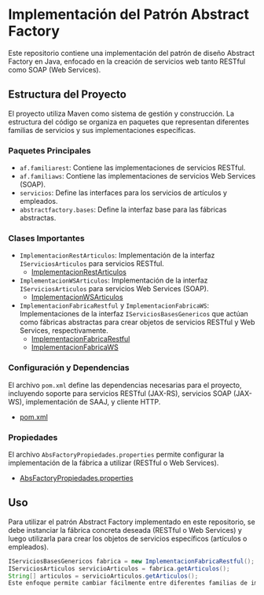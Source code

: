 # Implementación del Patrón Abstract Factory

Este repositorio contiene una implementación del patrón de diseño Abstract Factory en Java, enfocado en la creación de servicios web tanto RESTful como SOAP (Web Services).

## Estructura del Proyecto

El proyecto utiliza Maven como sistema de gestión y construcción. La estructura del código se organiza en paquetes que representan diferentes familias de servicios y sus implementaciones específicas.

### Paquetes Principales

- `af.familiarest`: Contiene las implementaciones de servicios RESTful.
- `af.familiaws`: Contiene las implementaciones de servicios Web Services (SOAP).
- `servicios`: Define las interfaces para los servicios de artículos y empleados.
- `abstractfactory.bases`: Define la interfaz base para las fábricas abstractas.

### Clases Importantes

- `ImplementacionRestArticulos`: Implementación de la interfaz `IServiciosArticulos` para servicios RESTful.
  - [ImplementacionRestArticulos](https://github.com/davidfer1112/patronabstractfactory/tree/main/src/main/java/af/familiarest/ImplementacionRestArticulos.java)
- `ImplementacionWSArticulos`: Implementación de la interfaz `IServiciosArticulos` para servicios Web Services (SOAP).
  - [ImplementacionWSArticulos](https://github.com/davidfer1112/patronabstractfactory/tree/main/src/main/java/af/familiaws/ImplementacionWSArticulos.java)
- `ImplementacionFabricaRestful` y `ImplementacionFabricaWS`: Implementaciones de la interfaz `IServiciosBasesGenericos` que actúan como fábricas abstractas para crear objetos de servicios RESTful y Web Services, respectivamente.
  - [ImplementacionFabricaRestful](https://github.com/davidfer1112/patronabstractfactory/tree/main/src/main/java/af/familiarest/ImplementacionFabricaRestful.java)
  - [ImplementacionFabricaWS](https://github.com/davidfer1112/patronabstractfactory/tree/main/src/main/java/af/familiaws/ImplementacionFabricaWS.java)

### Configuración y Dependencias

El archivo `pom.xml` define las dependencias necesarias para el proyecto, incluyendo soporte para servicios RESTful (JAX-RS), servicios SOAP (JAX-WS), implementación de SAAJ, y cliente HTTP.

- [pom.xml](https://github.com/davidfer1112/patronabstractfactory/tree/main/pom.xml)

### Propiedades

El archivo `AbsFactoryPropiedades.properties` permite configurar la implementación de la fábrica a utilizar (RESTful o Web Services).

- [AbsFactoryPropiedades.properties](https://github.com/davidfer1112/patronabstractfactory/tree/main/src/main/resources/Propiedades/AbsFactoryPropiedades.properties)

## Uso

Para utilizar el patrón Abstract Factory implementado en este repositorio, se debe instanciar la fábrica concreta deseada (RESTful o Web Services) y luego utilizarla para crear los objetos de servicios específicos (artículos o empleados).

```java
IServiciosBasesGenericos fabrica = new ImplementacionFabricaRestful();
IServiciosArticulos servicioArticulos = fabrica.getArticulos();
String[] articulos = servicioArticulos.getArticulos();
Este enfoque permite cambiar fácilmente entre diferentes familias de implementaciones de servicios sin modificar el código que utiliza estos servicios.
```
